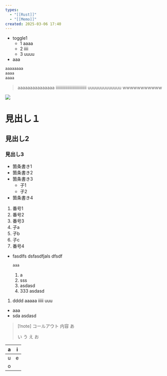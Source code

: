 ```yaml
---
types:
  - "[[Rust]]"
  - "[[Memo]]"
created: 2025-03-06 17:40
---
```

- toggle1
  - 1
    aaaa
  - 2
    iiii
  - 3
    uuuu
- aaa

```rust
aaaaaaaa
aaaa
aaaa
```

> aaaaaaaaaaaaaaa
> iiiiiiiiiiiiiiiiiiiiiiiiiiiii
> uuuuuuuuuuuuu
> wwwwwwwwwww



![](https://www.youtube.com/watch?v=M-Eyhjkepy0)



# 見出し１
## 見出し2
### 見出し3

- 箇条書き1
- 箇条書き2
- 箇条書き3
  - 子1
  - 子2
- 箇条書き4

1. 番号1
2. 番号2
3. 番号3
  1. 子a
  2. 子b
  3. 子c
4. 番号4


- fasdlfs
  dsfasdfjals
  dfsdf
  ```rust
  aaa
  ```
  1. a
  2. sss
    1. asdasd
  3. 333
    asdasd

1. dddd
  aaaaa
  iiiii
  uuu
  - aaa
  - sda
  asdasd

> [!note] コールアウト
>内容
>あ
>
>い
>う
>え
>お



| a | i |
| --- | --- |
| u | e |
| o |  |

